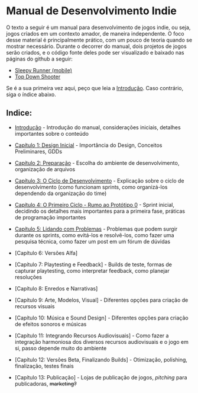 
# Manual de Desenvolvimento Indie

O texto a seguir é um manual para desenvolvimento de jogos indie, ou seja, jogos criados em um contexto amador, de maneira independente. O foco desse material é principalmente prático, com um pouco de teoria quando se mostrar necessário. Durante o decorrer do manual, dois projetos de jogos serão criados, e o código fonte deles pode ser visualizado e baixado nas páginas do github a seguir: 

- [Sleepy Runner (mobile)](https://github.com/D-Waack/sleepy-runner-godot4)
- [Top Down Shooter](https://github.com/D-Waack/vortex-tautology-demo)

Se é a sua primeira vez aqui, peço que leia a [Introdução](Capitulos/introducao.md). Caso contrário, siga o índice abaixo.

## Indice:
* [Introdução](Capitulos/introducao.md) - Introdução do manual, considerações iniciais, detalhes importantes sobre o conteúdo 

* [Capítulo 1: Design Inicial](Capitulos/capitulo1.md) - Importância do Design, Conceitos Preliminares, GDDs

* [Capítulo 2: Preparação](Capitulos/capitulo2.md) - Escolha do ambiente de desenvolvimento, organização de arquivos

* [Capítulo 3: O Ciclo de Desenvolvimento](Capitulos/capitulo3.md) - Explicação sobre o ciclo de desenvolvimento (como funcionam sprints, como organizá-los dependendo da organização do time)

* [Capítulo 4: O Primeiro Ciclo - Rumo ao Protótipo 0](Capitulos/capitulo4.md) - Sprint inicial, decidindo os detalhes mais importantes para a primeira fase, práticas de programação importantes

* [Capítulo 5: Lidando com Problemas](Capitulos/capitulo5.md) - Problemas que podem surgir durante os sprints, como evitá-los e resolvê-los, como fazer uma pesquisa técnica, como fazer um post em um fórum de dúvidas

* [Capítulo 6: Versões Alfa]

* [Capítulo 7: Playtesting e Feedback] - Builds de teste, formas de capturar playtesting, como interpretar feedback, como planejar resoluções

* [Capítulo 8: Enredos e Narrativas]

* [Capítulo 9: Arte, Modelos, Visual] - Diferentes opções para criação de recursos visuais

* [Capítulo 10: Música e Sound Design] - Diferentes opções para criação de efeitos sonoros e músicas

* [Capítulo 11: Integrando Recursos Audiovisuais] - Como fazer a integração harmoniosa dos diversos recursos audiovisuais e o jogo em si, passo depende muito do ambiente

* [Capítulo 12: Versões Beta, Finalizando Builds] - Otimização, polishing, finalização, testes finais

* [Capítulo 13: Publicação] - Lojas de publicação de jogos, *pitching* para publicadoras, ~~marketing?~~
